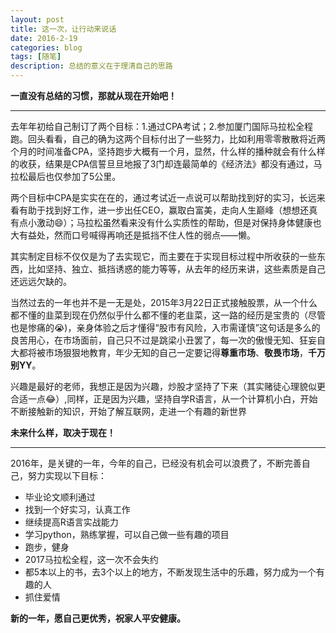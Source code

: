 ```yaml
---
layout: post
title: 这一次，让行动来说话
date: 2016-2-19
categories: blog
tags: [随笔]
description: 总结的意义在于理清自己的思路
---
```

**一直没有总结的习惯，那就从现在开始吧！**

****


去年年初给自己制订了两个目标：1.通过CPA考试；2.参加厦门国际马拉松全程跑。回头看看，自己的确为这两个目标付出了一些努力，比如利用零零散散将近两个月的时间准备CPA，坚持跑步大概有一个月，显然，什么样的播种就会有什么样的收获，结果是CPA信誓旦旦地报了3门却连最简单的《经济法》都没有通过，马拉松最后也仅参加了5公里。

两个目标中CPA是实实在在的，通过考试近一点说可以帮助找到好的实习，长远来看有助于找到好工作，进一步出任CEO，赢取白富美，走向人生巅峰（想想还真有点小激动:smile:）；马拉松虽然看来没有什么实质性的帮助，但是对保持身体健康也大有益处，然而口号喊得再响还是抵挡不住人性的弱点——懒。

其实制定目标不仅仅是为了去实现它，而主要在于实现目标过程中所收获的一些东西，比如坚持、独立、抵挡诱惑的能力等等，从去年的经历来讲，这些素质是自己还远远欠缺的。

当然过去的一年也并不是一无是处，2015年3月22日正式接触股票，从一个什么都不懂的韭菜到现在仍然似乎什么都不懂的老韭菜，这一路的经历是宝贵的（尽管也是惨痛的:sob:)，亲身体验之后才懂得“股市有风险，入市需谨慎”这句话是多么的良苦用心，在市场面前，自己只不过是跳梁小丑罢了，每一次的傲慢无知、狂妄自大都将被市场狠狠地教育，年少无知的自己一定要记得**尊重市场**、**敬畏市场**，**千万别YY**。

兴趣是最好的老师，我想正是因为兴趣，炒股才坚持了下来（其实赌徒心理貌似更合适一点:joy:）,同样，正是因为兴趣，坚持自学R语言，从一个计算机小白，开始不断接触新的知识，开始了解互联网，走进一个有趣的新世界

**未来什么样，取决于现在！**

****


2016年，是关键的一年，今年的自己，已经没有机会可以浪费了，不断完善自己，努力实现以下目标：

- 毕业论文顺利通过
- 找到一个好实习，认真工作
- 继续提高R语言实战能力
- 学习python，熟练掌握，可以自己做一些有趣的项目
- 跑步，健身
- 2017马拉松全程，这一次不会失约
- 都5本以上的书，去3个以上的地方，不断发现生活中的乐趣，努力成为一个有趣的人
- 抓住爱情


**新的一年，愿自己更优秀，祝家人平安健康。**










